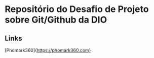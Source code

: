 # Repositório do Desafio de Projeto sobre Git/Github da DIO

## Links 
[Phomark360]{https://phomark360.com}
